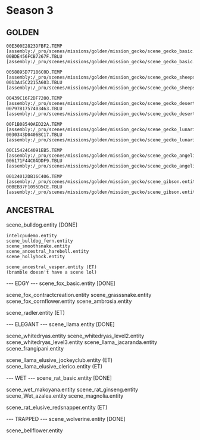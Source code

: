 # Season 3

## GOLDEN

```
00E300E2823DFBF2.TEMP [assembly:/_pro/scenes/missions/golden/mission_gecko/scene_gecko_basic.entity].pc_entitytemplate
00BDE456FCB7267F.TBLU [assembly:/_pro/scenes/missions/golden/mission_gecko/scene_gecko_basic.entity].pc_entityblueprint

0058895D77186C0D.TEMP [assembly:/_pro/scenes/missions/golden/mission_gecko/scene_gecko_sheepsorrel.entity].pc_entitytemplate
0013A45C2215A603.TBLU [assembly:/_pro/scenes/missions/golden/mission_gecko/scene_gecko_sheepsorrel.entity].pc_entityblueprint

00439C16F2DF7200.TEMP [assembly:/_pro/scenes/missions/golden/mission_gecko/scene_gecko_desertrose.entity].pc_entitytemplate
00797B1757403463.TBLU [assembly:/_pro/scenes/missions/golden/mission_gecko/scene_gecko_desertrose.entity].pc_entityblueprint

00F1B08540AED22A.TEMP [assembly:/_pro/scenes/missions/golden/mission_gecko/scene_gecko_lunaria.entity].pc_entitytemplate
0030343D0406BC17.TBLU [assembly:/_pro/scenes/missions/golden/mission_gecko/scene_gecko_lunaria.entity].pc_entityblueprint

00C15424C4091EB5.TEMP [assembly:/_pro/scenes/missions/golden/mission_gecko/scene_gecko_angelica.entity].pc_entitytemplate
006171F44C0ADDF9.TBLU [assembly:/_pro/scenes/missions/golden/mission_gecko/scene_gecko_angelica.entity].pc_entityblueprint

00124012DB16C406.TEMP [assembly:/_pro/scenes/missions/golden/mission_gecko/scene_gibson.entity].pc_entitytemplate
00BEB37F1095D5CE.TBLU [assembly:/_pro/scenes/missions/golden/mission_gecko/scene_gibson.entity].pc_entityblueprint
```

## ANCESTRAL
scene_bulldog.entity [DONE]

```
intelcpudemo.entity
scene_bulldog_fern.entity
scene_smoothsnake.entity
scene_ancestral_harebell.entity
scene_hollyhock.entity

scene_ancestral_vesper.entity (ET)
(bramble doesn't have a scene lol)
```

--- EDGY ---
scene_fox_basic.entity [DONE]

scene_fox_contractcreation.entity
scene_grasssnake.entity
scene_fox_cornflower.entity
scene_ambrosia.entity

scene_radler.entity (ET)

--- ELEGANT ---
scene_llama.entity [DONE]

scene_whitedryas.entity
scene_whitedryas_level2.entity
scene_whitedryas_level3.entity
scene_llama_jacaranda.entity
scene_frangipani.entity

scene_llama_elusive_jockeyclub.entity (ET)
scene_llama_elusive_clerico.entity (ET)

--- WET ---
scene_rat_basic.entity [DONE]

scene_wet_makoyana.entity
scene_rat_ginseng.entity
scene_Wet_azalea.entity
scene_magnolia.entity

scene_rat_elusive_redsnapper.entity (ET)

--- TRAPPED ---
scene_wolverine.entity [DONE]

scene_bellflower.entity